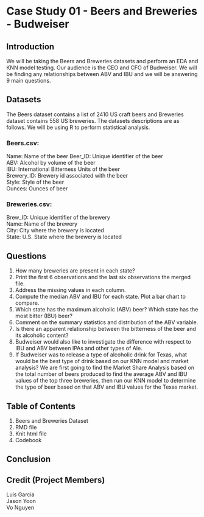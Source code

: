# Case Study 01 - Beers and Breweries - Budweiser

## Introduction  
We will be taking the Beers and Breweries datasets and perform an EDA and KNN model testing. Our audience is the CEO and CFO of Budweiser. We will be finding any relationships between ABV and IBU and we will be answering 9 main questions.

## Datasets
The Beers dataset contains a list of 2410 US craft beers and Breweries dataset contains 558 US breweries. The datasets descriptions are as follows. We will be using R to perform statistical analysis.

### Beers.csv:  
Name: Name of the beer
Beer_ID: Unique identifier of the beer  
ABV: Alcohol by volume of the beer  
IBU: International Bitterness Units of the beer  
Brewery_ID: Brewery id associated with the beer  
Style: Style of the beer  
Ounces: Ounces of beer  

### Breweries.csv:  
Brew_ID: Unique identifier of the brewery  
Name: Name of the brewery  
City: City where the brewery is located  
State: U.S. State where the brewery is located  

## Questions
1.	How many breweries are present in each state?  
2.	Print the first 6 observations and the last six observations the merged file.  
3.	Address the missing values in each column.  
4.	Compute the median ABV and IBU for each state. Plot a bar chart to compare.  
5.	Which state has the maximum alcoholic (ABV) beer? Which state has the most bitter (IBU) beer?  
6.	Comment on the summary statistics and distribution of the ABV variable.  
7.	Is there an apparent relationship between the bitterness of the beer and its alcoholic content?  
8.	Budweiser would also like to investigate the difference with respect to IBU and ABV between IPAs and other types of Ale.   
9.  If Budweiser was to release a type of alcoholic drink for Texas, what would be the best type of drink based on our KNN model and market analysis? We are first going to find the Market Share Analysis based on the total number of beers produced to find the average ABV and IBU values of the top three breweries, then run our KNN model to determine the type of beer based on that ABV and IBU values for the Texas market. 

## Table of Contents
1. Beers and Breweries Dataset  
2. RMD file  
3. Knit html file  
4. Codebook  

## Conclusion


## Credit (Project Members)
Luis Garcia  
Jason Yoon  
Vo Nguyen
